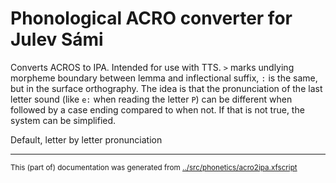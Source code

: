 
Phonological ACRO converter for Julev Sámi
==========================================

Converts ACROS to IPA. Intended for use with TTS.
`>` marks undlying morpheme boundary between lemma and inflectional suffix,
`:` is the same, but in the surface orthography. The idea is that the
pronunciation of the last letter sound (like `e:` when reading the letter
`P`) can be different when followed by a case ending compared to when not.
If that is not true, the system can be simplified.















Default, letter by letter pronunciation









* * *
<small>This (part of) documentation was generated from [../src/phonetics/acro2ipa.xfscript](http://github.com/giellalt/lang-smj/blob/main/../src/phonetics/acro2ipa.xfscript)</small>